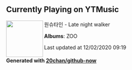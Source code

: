 ## Currently Playing on YTMusic

[<img align="left" width="100" src="https://lh3.googleusercontent.com/BQ6rsQPMjLCsWzOMysPUc3yi9v1AFMjmJgibiuW3hj6KkfJ9M-feKOa0FnII-mpufcVfqcke8VAuLskQ">](https://music.youtube.com/channel/UC26_v5ZJhEnTuP1c8ikHB_g)

원슈타인 - Late night walker

**Albums**: ZOO

Last updated at 12/02/2020 09:19

#### Generated with [20chan/github-now](https://github.com/20chan/github-now)
